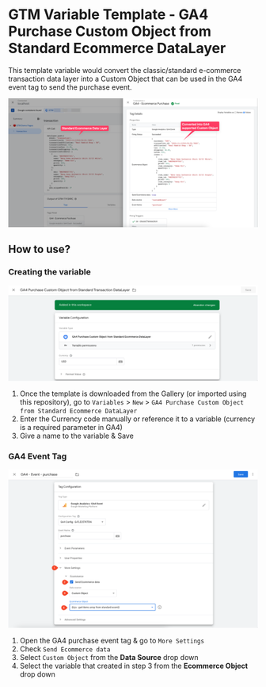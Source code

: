 # GTM Variable Template - GA4 Purchase Custom Object from Standard Ecommerce DataLayer

This template variable would convert the classic/standard e-commerce transaction data layer into a Custom Object that can be used in the GA4 event tag to send the purchase event.

![Screenshot](screenshot_1.png)

## How to use?

### Creating the variable

![Screenshot](screenshot_2.png)

1. Once the template is downloaded from the Gallery (or imported using this repository), go to `Variables` > `New` > `GA4 Purchase Custom Object from Standard Ecommerce DataLayer`
2. Enter the Currency code manually or reference it to a variable (currency is a required parameter in GA4)
3. Give a name to the variable & Save

### GA4 Event Tag

![Screenshot](screenshot_3.png)

1. Open the GA4 purchase event tag & go to `More Settings`
2. Check `Send Ecommerce data`
3. Select `Custom Object` from the **Data Source** drop down
4. Select the variable that created in step 3 from the **Ecommerce Object** drop down
